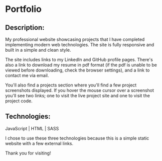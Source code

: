# Portfolio <br />

## Description:
    
  My professional website showcasing projects that I have completed implementing modern web technologies. The
  site is fully responsive and built in a simple and clean style.
  
  The site includes links to my LinkedIn and GitHub profile pages.  There's also a link to download my resume in pdf
  format (if the pdf is unable to be viewed before downloading, check the browser settings), and a link to contact me
  via email.

  You'll also find a projects section where you'll find a few project screenshots displayed.  If you hover the mouse
  cursor over a screenshot you'll see two links; one to visit the live project site and one to visit the project code.

## Technologies:

  JavaScript | HTML | SASS <br />
  
  I chose to use these three technologies because this is a simple static website with a few external links.

Thank you for visiting!
